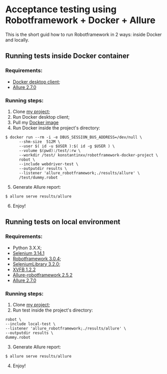# Acceptance testing using Robotframework + Docker + Allure

This is the short guid how to run Robotframework in 2 ways: inside Docker and locally.

## Running tests inside Docker container
### Requirements:
- [Docker desktop client](https://www.docker.com/products/docker-desktop);
- [Allure 2.7.0](https://docs.qameta.io/allure/#_installing_a_commandline)

### Running steps:
1. Clone [my project](https://github.com/KonstantinxVx/robotframework-docker-dummy.git);
2. Run Docker desktop client;
3. Pull my [Docker image](https://hub.docker.com/r/konstantinxv/robotframework-docker-project/)
4. Run Docker inside the project's directory:

```
$ docker run --rm -i -e DBUS_SESSION_BUS_ADDRESS=/dev/null \
      --shm-size  512M \
      --user $( id -u $USER ):$( id -g $USER ) \
      --volume $(pwd):/test/:rw \
      --workdir /test/ konstantinxv/robotframework-docker-project \
      robot \
      --include webdriver-test \
      --outputdir results \
      --listener 'allure_robotframework;./results/allure' \
      /test/dummy.robot
```

5. Generate Allure report:

```
$ allure serve results/allure
```

6. Enjoy! 

## Running tests on local environment
### Requirements:
- Python 3.X.X;
- [Selenium 3.14.1](https://pypi.org/project/selenium/)
- [Robotframework 3.0.4](https://pypi.org/project/robotframework/);
- [SeleniumLibrary 3.2.0](https://pypi.org/project/robotframework-seleniumlibrary/);
- [XVFB 1.2.2](https://pypi.org/project/robotframework-xvfb/)
- [Allure-robotframework 2.5.2](https://pypi.org/project/allure-robotframework/)
- [Allure 2.7.0](https://docs.qameta.io/allure/#_installing_a_commandline)

### Running steps:
1. Clone [my project](https://github.com/KonstantinxVx/robotframework-docker-dummy.git);
2. Run test inside the project's directory:

```
robot \
--include local-test \
--listener 'allure_robotframework;./results/allure' \
--outputdir results \
dummy.robot
```

3. Generate Allure report:

```
$ allure serve results/allure
```

4. Enjoy! 

